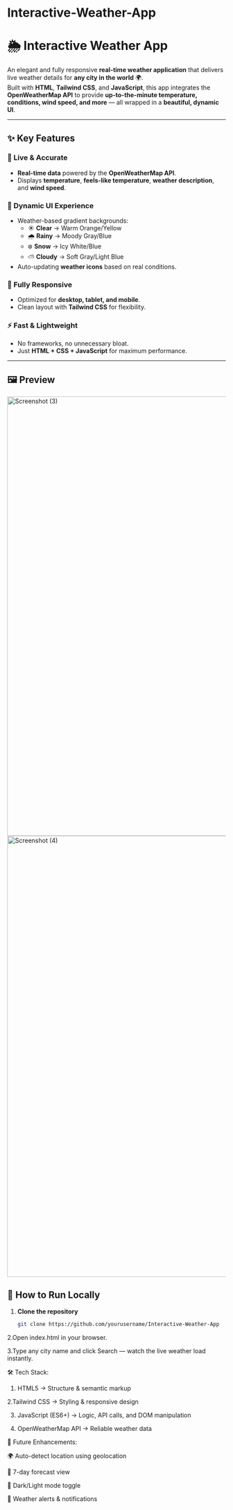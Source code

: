 # Interactive-Weather-App
# 🌦️ Interactive Weather App

An elegant and fully responsive **real-time weather application** that delivers live weather details for **any city in the world** 🌍.  
Built with **HTML**, **Tailwind CSS**, and **JavaScript**, this app integrates the **OpenWeatherMap API** to provide **up-to-the-minute temperature, conditions, wind speed, and more** — all wrapped in a **beautiful, dynamic UI**.

---

## ✨ Key Features

### 🎯 Live & Accurate

- **Real-time data** powered by the **OpenWeatherMap API**.
- Displays **temperature**, **feels-like temperature**, **weather description**, and **wind speed**.

### 🎨 Dynamic UI Experience

- Weather-based gradient backgrounds:
  - ☀️ **Clear** → Warm Orange/Yellow
  - 🌧 **Rainy** → Moody Gray/Blue
  - ❄️ **Snow** → Icy White/Blue
  - ⛅ **Cloudy** → Soft Gray/Light Blue
- Auto-updating **weather icons** based on real conditions.

### 📱 Fully Responsive

- Optimized for **desktop, tablet, and mobile**.
- Clean layout with **Tailwind CSS** for flexibility.

### ⚡ Fast & Lightweight

- No frameworks, no unnecessary bloat.
- Just **HTML + CSS + JavaScript** for maximum performance.

---

## 🖼️ Preview

<img width="1920" height="1013" alt="Screenshot (3)" src="https://github.com/user-attachments/assets/34a7aac3-b0b8-4930-a89b-ebe06d1e945d" />

<img width="1894" height="1017" alt="Screenshot (4)" src="https://github.com/user-attachments/assets/0051c3f9-65bf-44b2-acfd-2675ac764293" />


## 🚀 How to Run Locally

1. **Clone the repository**
   ```bash
   git clone https://github.com/yourusername/Interactive-Weather-App
   
2.Open index.html in your browser.

3.Type any city name and click Search — watch the live weather load instantly.

🛠️ Tech Stack:

1. HTML5 → Structure & semantic markup

2.Tailwind CSS → Styling & responsive design

3. JavaScript (ES6+) → Logic, API calls, and DOM manipulation

4. OpenWeatherMap API → Reliable weather data

📌 Future Enhancements:

🌍 Auto-detect location using geolocation

📅 7-day forecast view

🌙 Dark/Light mode toggle

🔔 Weather alerts & notifications
